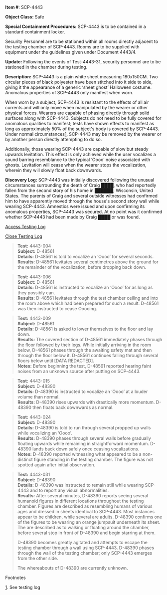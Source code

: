   
**Item #**: SCP-4443

**Object Class:** Safe

**Special Containment Procedures:** SCP-4443 is to be contained in a standard containment locker.

Security Personnel are to be stationed within all rooms directly adjacent to the testing chamber of SCP-4443. Rooms are to be supplied with equipment under the guidelines given under Document 4443/4.

**Update:** Following the events of Test-4443-31, security personnel are to be stationed in the chamber during testing.

**Description:** SCP-4443 is a plain white sheet measuring 180x150CM. Two circular pieces of black polyester have been stitched into it side to side, giving it the appearance of a generic ‘sheet ghost’ Halloween costume. Anomalous properties of SCP-4443 only manifest when worn.

When worn by a subject, SCP-4443 is resistant to the effects of all air currents and will only move when manipulated by the wearer or other physical forces. Wearers are capable of phasing directly through solid surfaces along with SCP-4443. Subjects do not need to be fully covered for anomalous qualities to manifest; tests have shown effects to manifest as long as approximately 50% of the subject's body is covered by SCP-4443. Under normal circumstances[1](javascript:;), SCP-4443 may be removed by the wearer or by another person directly attempting to do so.

Additionally, those wearing SCP-4443 are capable of slow but steady upwards levitation. This effect is only achieved while the user vocalizes a sound barring resemblance to the typical ‘Oooo’ noise associated with ghosts. Levitation will cease when the wearer stops the vocalization, wherein they will slowly float back downwards.

**Discovery Log:** SCP-4443 was initially discovered following the unusual circumstances surrounding the death of Craig ████, who had reportedly fallen from the second story of his home in ██████, Wisconsin, United States. The parents of Craig and several outside witnesses had confirmed him to have apparently moved through the house's second story wall while wearing SCP-4443. Amnestics were issued and upon confirming its anomalous properties, SCP-4443 was secured. At no point was it confirmed whether SCP-4443 had been made by Craig ████ or was found.

[Access Testing Log](javascript:;)

[Close Testing Log](javascript:;)

> **Test:** 4443-004  
> **Subject:** D-48561  
> **Details:** D-48561 is told to vocalize an ‘Oooo’ for several seconds.  
> **Results:** D-48561 levitates several centimetres above the ground for the remainder of the vocalization, before dropping back down.

> **Test:** 4443-006  
> **Subject:** D-48561  
> **Details:** D-48561 is instructed to vocalize an ‘Oooo’ for as long as they possibly can.  
> **Results:** D-48561 levitates through the test chamber ceiling and into the room above which had been prepared for such a result. D-48561 was then instructed to cease Ooooing.

> **Test:** 4443-009  
> **Subject:** D-48561  
> **Details:** D-48561 is asked to lower themselves to the floor and lay down.  
> **Results:** The covered section of D-48561 immediately phases through the floor followed by their legs. While initially arriving in the room below, D-48561 phases through the awaiting safety mat and then through the floor below it. D-48561 continues falling through several floors below until \[DATA REDACTED\].  
> **Notes:** Before beginning the test, D-48561 reported hearing faint noises from an unknown source after putting on SCP-4443.

> **Test:** 4443-015  
> **Subject:** D-48390  
> **Details:** D-48390 is instructed to vocalize an ‘Oooo’ at a louder volume than normal.  
> **Results:** D-48390 rises upwards with drastically more momentum. D-48390 then floats back downwards as normal.

> **Test:** 4443-024  
> **Subject:** D-48390  
> **Details:** D-48390 is told to run through several propped up walls while vocalizing an ‘Oooo’.  
> **Results:** D-48390 phases through several walls before gradually floating upwards while remaining in straightforward momentum. D-48390 lands back down safely once ceasing vocalizations.  
> **Notes:** D-48390 reported witnessing what appeared to be a non-distinct figure standing in the testing chamber. The figure was not spotted again after initial observation.

> **Test:** 4443-031  
> **Subject:** D-48390  
> **Details:** D-48390 was instructed to remain still while wearing SCP-4443 and to report any visual abnormalities.  
> **Results:** After several minutes, D-48390 reports seeing several humanoid figures in different locations throughout the testing chamber. Figures are described as resembling humans of various ages and dressed in sheets identical to SCP-4443. Most instances appear to be children, while several are adults. D-48390 confirms one of the figures to be wearing an orange jumpsuit underneath its sheet. The are described as to walking or floating around the chamber, before several stop in front of D-48390 and begin starring at them.
> 
> D-48390 becomes greatly agitated and attempts to escape the testing chamber through a wall using SCP-4443. D-48390 phases through the wall of the testing chamber; only SCP-4443 emerges from the other side.
> 
> The whereabouts of D-48390 are currently unknown.

Footnotes

[1](javascript:;). See testing log